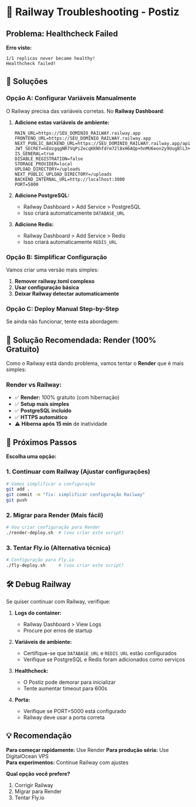 # 🚨 Railway Troubleshooting - Postiz

## Problema: Healthcheck Failed

**Erro visto:**
```
1/1 replicas never became healthy!
Healthcheck failed!
```

## 🔧 Soluções

### Opção A: Configurar Variáveis Manualmente

O Railway precisa das variáveis corretas. No **Railway Dashboard**:

1. **Adicione estas variáveis de ambiente:**
   ```
   MAIN_URL=https://SEU_DOMINIO_RAILWAY.railway.app
   FRONTEND_URL=https://SEU_DOMINIO_RAILWAY.railway.app
   NEXT_PUBLIC_BACKEND_URL=https://SEU_DOMINIO_RAILWAY.railway.app/api
   JWT_SECRET=nEUzgqgNR7VqPiZecqKKNhfdrm72l8xH6AQp+hnMU6eon2y9UugBlL3+1qPWmoGK6v/O2lLoUZBqO0TfNWKb4Q==
   IS_GENERAL=true
   DISABLE_REGISTRATION=false
   STORAGE_PROVIDER=local
   UPLOAD_DIRECTORY=/uploads
   NEXT_PUBLIC_UPLOAD_DIRECTORY=/uploads
   BACKEND_INTERNAL_URL=http://localhost:3000
   PORT=5000
   ```

2. **Adicione PostgreSQL:**
   - Railway Dashboard > Add Service > PostgreSQL
   - Isso criará automaticamente `DATABASE_URL`

3. **Adicione Redis:**
   - Railway Dashboard > Add Service > Redis  
   - Isso criará automaticamente `REDIS_URL`

### Opção B: Simplificar Configuração

Vamos criar uma versão mais simples:

1. **Remover railway.toml complexo**
2. **Usar configuração básica**
3. **Deixar Railway detectar automaticamente**

### Opção C: Deploy Manual Step-by-Step

Se ainda não funcionar, tente esta abordagem:

## 🎯 Solução Recomendada: Render (100% Gratuito)

Como o Railway está dando problema, vamos tentar o **Render** que é mais simples:

### Render vs Railway:
- ✅ **Render:** 100% gratuito (com hibernação)
- ✅ **Setup mais simples**
- ✅ **PostgreSQL incluído**
- ✅ **HTTPS automático**
- ⚠️ **Hiberna após 15 min** de inatividade

## 🔄 Próximos Passos

**Escolha uma opção:**

### 1. Continuar com Railway (Ajustar configurações)
```bash
# Vamos simplificar a configuração
git add .
git commit -m "fix: simplificar configuração Railway"  
git push
```

### 2. Migrar para Render (Mais fácil)
```bash
# Vou criar configuração para Render
./render-deploy.sh  # (vou criar este script)
```

### 3. Tentar Fly.io (Alternativa técnica)
```bash
# Configuração para Fly.io
./fly-deploy.sh     # (vou criar este script)
```

## 🛠️ Debug Railway

Se quiser continuar com Railway, verifique:

1. **Logs do container:**
   - Railway Dashboard > View Logs
   - Procure por erros de startup

2. **Variáveis de ambiente:**
   - Certifique-se que `DATABASE_URL` e `REDIS_URL` estão configurados
   - Verifique se PostgreSQL e Redis foram adicionados como serviços

3. **Healthcheck:**
   - O Postiz pode demorar para inicializar
   - Tente aumentar timeout para 600s

4. **Porta:**
   - Verifique se PORT=5000 está configurado
   - Railway deve usar a porta correta

## 💡 Recomendação

**Para começar rapidamente:** Use Render
**Para produção séria:** Use DigitalOcean VPS  
**Para experimentos:** Continue Railway com ajustes

**Qual opção você prefere?**
1. Corrigir Railway  
2. Migrar para Render
3. Tentar Fly.io
